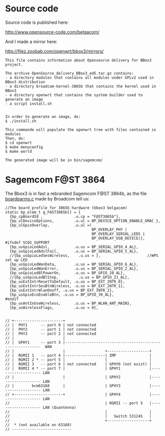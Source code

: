 # Source code


Source code is published here:

<http://www.opensource-code.com/belgacom/>  

And I made a mirror here:

<http://filez.zoobab.com/openwrt/bbox3/mirrors/>  


    This file contains information about Opensource delivery for BBox3 project.
    
    The archive OpenSource_delivery_BBox3_ed5.tar.gz contains:
    - a directory modules that contains all modules under GPLv2 used in BBox3 distribution
    - a directory broadcom-kernel-3865b that contains the kernel used in BBox3
    - a directory openwrt that contains the system builder used to generate an image
    - a script install.sh
    
    
    In order to generate an image, do:
    $ ./install.sh
    
    This commande will populate the openwrt tree with files contained in modules
    Then, do:
    $ cd openwrt
    $ make menuconfig
    $ make world
    
    The generated image will be in bin/sagemcom/


# Sagemcom F@ST 3864


The Bbox3 is in fast a rebranded Sagemcom F@ST 3864b, as the file [boardparms.c](http://filez.zoobab.com/openwrt/bbox3/mirrors/OpenSource_delivery_BBox3/broadcom-kernel-3865b/bcm963xx/shared/opensource/boardparms/bcm963xx/boardparms.c) made by Broadcom  tell us:


    //The board profile for 3865b hardware (bbox3 belgacom)
    static bp_elem_t g_FAST3865b[] = {
      {bp_cpBoardId ,              .u.cp = "F@ST3865b"},
      {bp_ulDeviceOptions,         .u.ul = BP_DEVICE_OPTION_ENABLE_GMAC },
      {bp_ulGpioOverlay,           .u.ul =(
                                           BP_OVERLAY_PHY |
                                           BP_OVERLAY_SERIAL_LEDS |
                                           BP_OVERLAY_USB_DEVICE)},
    #ifndef SCOS_SUPPORT
      {bp_usGpioLedAdsl,           .u.us = BP_SERIAL_GPIO_4_AL},
      {bp_usGpioLedAdslFail,       .u.us = BP_SERIAL_GPIO_5_AL},
      //{bp_usGpioLedSesWireless,    .u.us = },                     //WPS set up LED
      {bp_usGpioLedWanData,        .u.us = BP_SERIAL_GPIO_6_AL},
      {bp_usGpioLedWanError,       .u.us = BP_SERIAL_GPIO_2_AL},
      {bp_usGpioLedBlPowerOn,      .u.us = BP_GPIO_20_AL},
      //{bp_usGpioLedBlStop,         .u.us = BP_GPIO_21_AL},
      {bp_usExtIntrResetToDefault, .u.us = BP_EXT_INTR_0},
      {bp_usExtIntrSesBtnWireless, .u.us = BP_EXT_INTR_1},
      {bp_usExtIntrWlanOnoff, .u.us = BP_EXT_INTR_2},
      {bp_usGpioEcoEnableBtn, .u.us = BP_GPIO_39_AL},
    #endif
      {bp_usAntInUseWireless,      .u.us = BP_WLAN_ANT_MAIN},
      {bp_usWirelessFlags,         .u.us = 0},
    
    
    // +----------------------+
    // |  PHY1      -- port 0 | not connected
    // |  PHY2      -- port 1 | not connected
    // |  PHY3      -- port 2 | not connected
    // |                      | 
    // |  GPHY1     -- port 3 |-----------------------------------------------------------  WAN
    // |                      |                  +-------------------+
    // |  RGMII 1   -- port 4 |------------------| IMP               |
    // |  RGMII 2 * -- port 5 |                  |                   |
    // |  RGMII 3   -- port 6 | not connected    | GPHY0 (not exist) |
    // |  RGMII 4 * -- port 7 |                  | GPHY1             |-------------------- LAN
    // |                      |                  | GPHY2             |-------------------- LAN
    // |        bcm63168      |                  | GPHY3             |-------------------- LAN
    // +----------------------+                  | GPHY4             |-------------------- LAN
    //                                           | RGMII -- port 5   |-------------------- LAN (Quantenna)
    //                                           |                   |
    //                                           |   Switch 53124S   |
    //                                           +-------------------+ 
    //  * (not available on 63168)
    // ---------------------------
